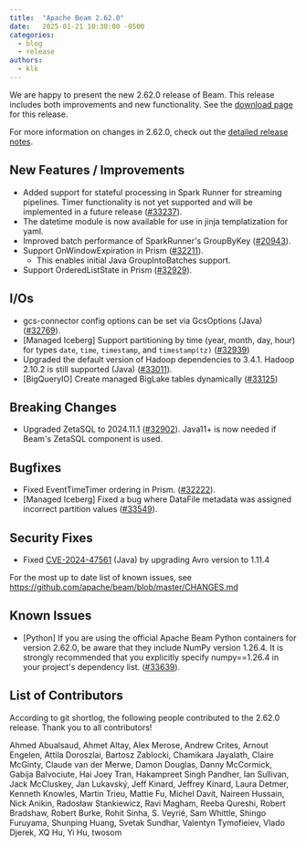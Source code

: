 ```yaml
---
title:  "Apache Beam 2.62.0"
date:   2025-01-21 10:30:00 -0500
categories:
  - blog
  - release
authors:
  - klk
---
```

<!--
Licensed under the Apache License, Version 2.0 (the "License");
you may not use this file except in compliance with the License.
You may obtain a copy of the License at
http://www.apache.org/licenses/LICENSE-2.0
Unless required by applicable law or agreed to in writing, software
distributed under the License is distributed on an "AS IS" BASIS,
WITHOUT WARRANTIES OR CONDITIONS OF ANY KIND, either express or implied.
See the License for the specific language governing permissions and
limitations under the License.
-->

We are happy to present the new 2.62.0 release of Beam.
This release includes both improvements and new functionality.
See the [download page](/get-started/downloads/{$DOWNLOAD_ANCHOR}) for this release.

<!--more-->

For more information on changes in 2.62.0, check out the [detailed release notes](https://github.com/apache/beam/milestone/26).

## New Features / Improvements

* Added support for stateful processing in Spark Runner for streaming pipelines. Timer functionality is not yet supported and will be implemented in a future release ([#33237](https://github.com/apache/beam/issues/33237)).
* The datetime module is now available for use in jinja templatization for yaml.
* Improved batch performance of SparkRunner's GroupByKey ([#20943](https://github.com/apache/beam/pull/20943)).
* Support OnWindowExpiration in Prism ([#32211](https://github.com/apache/beam/issues/32211)).
  * This enables initial Java GroupIntoBatches support.
* Support OrderedListState in Prism ([#32929](https://github.com/apache/beam/issues/32929)).

## I/Os

* gcs-connector config options can be set via GcsOptions (Java) ([#32769](https://github.com/apache/beam/pull/32769)).
* [Managed Iceberg] Support partitioning by time (year, month, day, hour) for types `date`, `time`, `timestamp`, and `timestamp(tz)` ([#32939](https://github.com/apache/beam/pull/32939))
* Upgraded the default version of Hadoop dependencies to 3.4.1. Hadoop 2.10.2 is still supported (Java) ([#33011](https://github.com/apache/beam/issues/33011)).
* [BigQueryIO] Create managed BigLake tables dynamically ([#33125](https://github.com/apache/beam/pull/33125))

## Breaking Changes

* Upgraded ZetaSQL to 2024.11.1 ([#32902](https://github.com/apache/beam/pull/32902)). Java11+ is now needed if Beam's ZetaSQL component is used.

## Bugfixes

* Fixed EventTimeTimer ordering in Prism. ([#32222](https://github.com/apache/beam/issues/32222)).
* [Managed Iceberg] Fixed a bug where DataFile metadata was assigned incorrect partition values ([#33549](https://github.com/apache/beam/pull/33549)).

## Security Fixes

* Fixed [CVE-2024-47561](https://www.cve.org/CVERecord?id=CVE-2024-47561) (Java) by upgrading Avro version to 1.11.4

For the most up to date list of known issues, see https://github.com/apache/beam/blob/master/CHANGES.md

## Known Issues

* [Python] If you are using the official Apache Beam Python containers for version 2.62.0, be aware that they include NumPy version 1.26.4. It is strongly recommended that you explicitly specify numpy==1.26.4 in your project's dependency list. ([#33639](https://github.com/apache/beam/issues/33639)).

## List of Contributors

According to git shortlog, the following people contributed to the 2.62.0 release. Thank you to all contributors!

Ahmed Abualsaud,
Ahmet Altay,
Alex Merose,
Andrew Crites,
Arnout Engelen,
Attila Doroszlai,
Bartosz Zablocki,
Chamikara Jayalath,
Claire McGinty,
Claude van der Merwe,
Damon Douglas,
Danny McCormick,
Gabija Balvociute,
Hai Joey Tran,
Hakampreet Singh Pandher,
Ian Sullivan,
Jack McCluskey,
Jan Lukavský,
Jeff Kinard,
Jeffrey Kinard,
Laura Detmer,
Kenneth Knowles,
Martin Trieu,
Mattie Fu,
Michel Davit,
Naireen Hussain,
Nick Anikin,
Radosław Stankiewicz,
Ravi Magham,
Reeba Qureshi,
Robert Bradshaw,
Robert Burke,
Rohit Sinha,
S. Veyrié,
Sam Whittle,
Shingo Furuyama,
Shunping Huang,
Svetak Sundhar,
Valentyn Tymofieiev,
Vlado Djerek,
XQ Hu,
Yi Hu,
twosom
